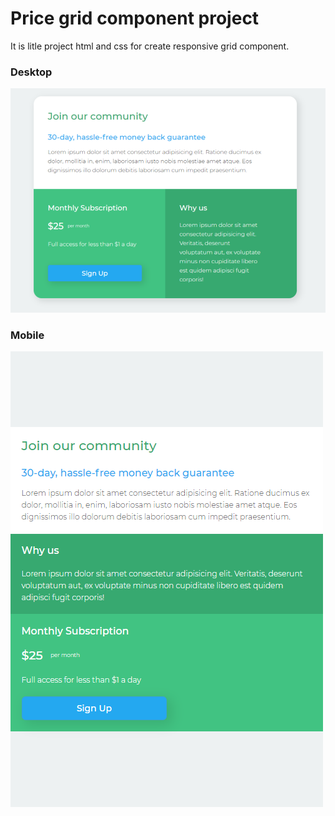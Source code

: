 # Price grid component project

It is litle project html and css for create responsive grid component.

### Desktop

![Alt text](readme/1.png?raw=true "Title")

### Mobile

![Alt text](readme/2.png?raw=true "Title")
